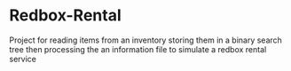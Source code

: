 # Redbox-Rental

Project for reading items from an inventory storing them in a binary search tree
then processing the an information file to simulate a redbox rental service
